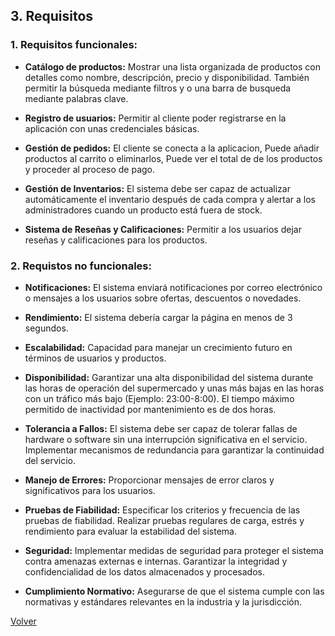 ## 3. Requisitos

### 1. Requisitos funcionales:
* __Catálogo de productos:__ Mostrar una lista organizada de productos con detalles como nombre, descripción, precio y disponibilidad. También permitir la búsqueda mediante filtros y o una barra de busqueda mediante palabras clave.

* __Registro de usuarios:__ Permitir al cliente poder registrarse en la aplicación con unas credenciales básicas.

* __Gestión de pedidos:__ El cliente se conecta a la aplicacion, Puede añadir productos al carrito o eliminarlos, Puede ver el total de de los productos y proceder al proceso de pago.

* __Gestión de Inventarios:__ El sistema debe ser capaz de actualizar automáticamente el inventario después de cada compra y alertar a los administradores cuando un producto está fuera de stock.

* __Sistema de Reseñas y Calificaciones:__ Permitir a los usuarios dejar reseñas y calificaciones para los productos.

### 2. Requistos no funcionales:

* __Notificaciones:__ El sistema enviará notificaciones por correo electrónico o mensajes a los usuarios sobre ofertas, descuentos o novedades.

* __Rendimiento:__ El sistema debería cargar la página en menos de 3 segundos.

* __Escalabilidad:__ Capacidad para manejar un crecimiento futuro en términos de usuarios y productos.

* __Disponibilidad:__ Garantizar una alta disponibilidad del sistema durante las horas de operación del supermercado y unas más bajas en las horas con un tráfico más bajo (Ejemplo: 23:00-8:00). El tiempo máximo permitido de inactividad por mantenimiento es de dos horas.

* __Tolerancia a Fallos:__  El sistema debe ser capaz de tolerar fallas de hardware o software sin una interrupción significativa en el servicio. Implementar mecanismos de redundancia para garantizar la continuidad del servicio.

* __Manejo de Errores:__ Proporcionar mensajes de error claros y significativos para los usuarios.

* __Pruebas de Fiabilidad:__ Especificar los criterios y frecuencia de las pruebas de fiabilidad. Realizar pruebas regulares de carga, estrés y rendimiento para evaluar la estabilidad del sistema.

* __Seguridad:__ Implementar medidas de seguridad para proteger el sistema contra amenazas externas e internas. Garantizar la integridad y confidencialidad de los datos almacenados y procesados.

* __Cumplimiento Normativo:__ Asegurarse de que el sistema cumple con las normativas y estándares relevantes en la industria y la jurisdicción.


[Volver](Analisis.md)